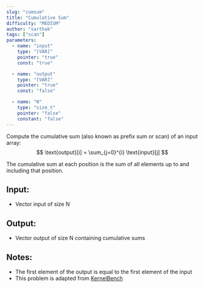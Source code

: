 ```yaml
---
slug: "cumsum"
title: "Cumulative Sum"
difficulty: "MEDIUM"
author: "sarthak"
tags: ["scan"]
parameters:
  - name: "input"
    type: "[VAR]"
    pointer: "true"
    const: "true"

  - name: "output" 
    type: "[VAR]"
    pointer: "true"
    const: "false"

  - name: "N"
    type: "size_t"
    pointer: "false"
    constant: "false"
---
```


Compute the cumulative sum (also known as prefix sum or scan) of an input array:
$$
\text{output}[i] = \sum_{j=0}^{i} \text{input}[j]
$$

The cumulative sum at each position is the sum of all elements up to and including that position.

## Input:
- Vector $\text{input}$ of size $\text{N}$

## Output:
- Vector $\text{output}$ of size $\text{N}$ containing cumulative sums

## Notes:
- The first element of the output is equal to the first element of the input
- This problem is adapted from [KernelBench](https://github.com/ScalingIntelligence/KernelBench/blob/main/KernelBench/level1/89_cumsum.py)